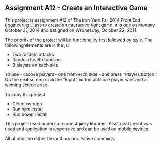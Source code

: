 ## Assignment A12 - Create an Interactive Game

This project is assignment #12 of The Iron Yard Fall 2014 Front End Engineering Class to create an interactive fight game. It is due on Monday October 27, 2014 and assigned on Wednesday, October 22, 2014.

The priority of the project will be functionality first followed by style. The following elements are in the js:

* Two random attacks
* Random health function
* 3 players on each side

To use - choose players - one from each side - and press "Players button."
On the next screen click the "Fight" button until one player wins and a winning screen arise.

To copy this project:
 - Clone my repo
 - Run npm install
 - Run bower install


This project used underscore and Jquery libraries. Also, neat layout was used and application is responsive and can be used on mobile devices.


All photos are either the authors or creative commons.
